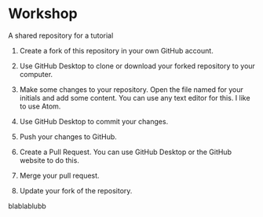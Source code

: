 # Workshop

A shared repository for a tutorial

1. Create a fork of this repository in your own GitHub account.

1. Use GitHub Desktop to clone or download your forked repository to your computer.

1. Make some changes to your repository. Open the file named for your initials and add some content. You can use any text editor for this. I like to use Atom.

1. Use GitHub Desktop to commit your changes.

1. Push your changes to GitHub.

1. Create a Pull Request. You can use GitHub Desktop or the GitHub website to do this.

1. Merge your pull request.

1. Update your fork of the repository.

blablablubb
